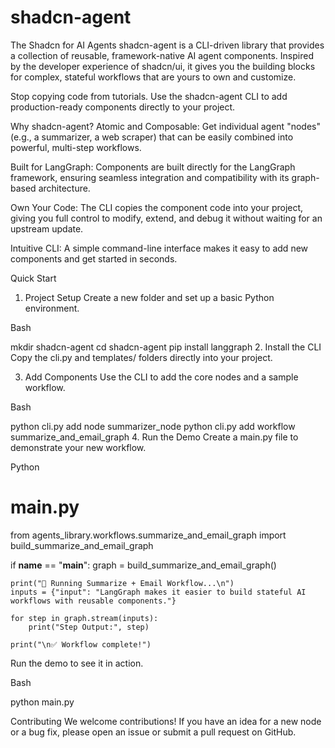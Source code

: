 # shadcn-agent
The Shadcn for AI Agents
shadcn-agent is a CLI-driven library that provides a collection of reusable, framework-native AI agent components. Inspired by the developer experience of shadcn/ui, it gives you the building blocks for complex, stateful workflows that are yours to own and customize.

Stop copying code from tutorials. Use the shadcn-agent CLI to add production-ready components directly to your project.

Why shadcn-agent?
Atomic and Composable: Get individual agent "nodes" (e.g., a summarizer, a web scraper) that can be easily combined into powerful, multi-step workflows.

Built for LangGraph: Components are built directly for the LangGraph framework, ensuring seamless integration and compatibility with its graph-based architecture.

Own Your Code: The CLI copies the component code into your project, giving you full control to modify, extend, and debug it without waiting for an upstream update.

Intuitive CLI: A simple command-line interface makes it easy to add new components and get started in seconds.

Quick Start
1. Project Setup
Create a new folder and set up a basic Python environment.

Bash

mkdir shadcn-agent
cd shadcn-agent
pip install langgraph
2. Install the CLI
Copy the cli.py and templates/ folders directly into your project.

3. Add Components
Use the CLI to add the core nodes and a sample workflow.

Bash

python cli.py add node summarizer_node
python cli.py add workflow summarize_and_email_graph
4. Run the Demo
Create a main.py file to demonstrate your new workflow.

Python

# main.py
from agents_library.workflows.summarize_and_email_graph import build_summarize_and_email_graph

if __name__ == "__main__":
    graph = build_summarize_and_email_graph()

    print("🚀 Running Summarize + Email Workflow...\n")
    inputs = {"input": "LangGraph makes it easier to build stateful AI workflows with reusable components."}

    for step in graph.stream(inputs):
        print("Step Output:", step)

    print("\n✅ Workflow complete!")
Run the demo to see it in action.

Bash

python main.py

Contributing
We welcome contributions! If you have an idea for a new node or a bug fix, please open an issue or submit a pull request on GitHub.